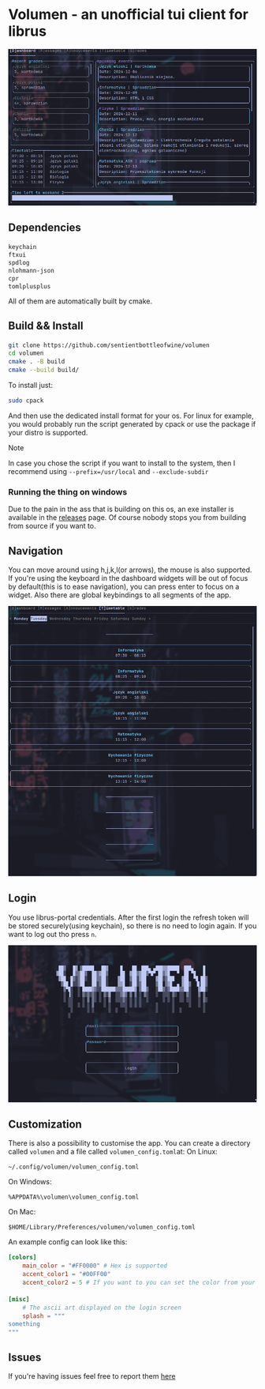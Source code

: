 # Volumen - an unofficial tui client for librus

![dashboad sceenshot](./assets/dashboard.png)

## Dependencies
```
keychain
ftxui
spdlog
nlohmann-json
cpr
tomlplusplus
```
All of them are automatically built by cmake.

## Build && Install
```sh
git clone https://github.com/sentientbottleofwine/volumen
cd volumen
cmake . -B build
cmake --build build/
```
To install just:
```sh
sudo cpack
```
And then use the dedicated install format for your os. For linux for example, you would probably run the script generated by cpack or use the package if your distro is supported.
> [!NOTE]
> In case you chose the script if you want to install to the system, then I recommend using `--prefix=/usr/local` and `--exclude-subdir`
### Running the thing on windows
Due to the pain in the ass that is building on this os, an exe installer is available in the [releases](https://github.com/sentientbottleofwine/volumen/releases) page. Of course nobody stops you from building from source if you want to.

## Navigation
You can move around using h,j,k,l(or arrows), the mouse is also supported. If you're using the keyboard in the dashboard widgets will be out of focus by default(this is to ease navigation), you can press enter to focus on a widget. Also there are global keybindings to all segments of the app.

![timetable sceenshot](./assets/timetable.png)

## Login
You use librus-portal credentials. After the first login the refresh token will be stored securely(using keychain), so there is no need to login again. If you want to log out tho press `n`.

![login screenshot](./assets/login_screen.png)

## Customization 
There is also a possibility to customise the app. You can create a directory called `volumen` and a file called `volumen_config.toml`at:
On Linux:
```
~/.config/volumen/volumen_config.toml
```
On Windows:
```
%APPDATA%\volumen\volumen_config.toml
```
On Mac:
```
$HOME/Library/Preferences/volumen/volumen_config.toml
``` 
An example config can look like this:
```toml
[colors]
    main_color = "#FF0000" # Hex is supported
    accent_color1 = "#00FF00"
    accent_color2 = 5 # If you want to you can set the color from your terminal color palette(0-15)

[misc]
    # The ascii art displayed on the login screen
    splash = """
something
"""
```

## Issues
If you're having issues feel free to report them [here](https://github.com/sentientbottleofwine/volumen/issues)
